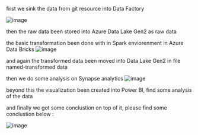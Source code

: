  first we sink the data from git resource into Data Factory 

 ![image](https://github.com/user-attachments/assets/64d3ff00-0488-46eb-9d30-50a04f6c8f7e)

 then the raw data been stored into Azure Data Lake Gen2 as raw data
 
 the basic transformation been done with in Spark enviorenment in Azure Data Bricks
 ![image](https://github.com/user-attachments/assets/ffa0f0da-7076-4706-a06f-cfc18f25ce45)

 
 and again the transformed data been moved into Data Lake Gen2 in file named-transformed data
 
 then we do some analysis on Synapse analytics
![image](https://github.com/user-attachments/assets/80bb442d-4b77-4628-8b27-5e1ce6d719a5)

 
 beyond this the visualization been created into Power BI, find some analysis of the data
 
 and finally we got some conclustion on top of it, please find some conclustion below : 


![image](https://github.com/user-attachments/assets/3dc23007-87e6-4b58-b2dd-bc04460b3db1)

